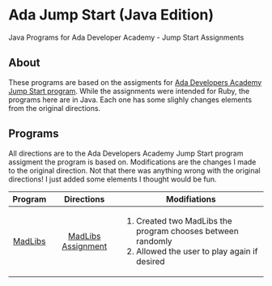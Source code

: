 # Ada Jump Start (Java Edition)
Java Programs for Ada Developer Academy - Jump Start Assignments 

## About
These programs are based on the assigments for [Ada Developers Academy Jump Start program](https://github.com/Ada-Developers-Academy/jump-start). While the assignments were intended for Ruby, the programs here are in Java. Each one has some slighly changes elements from the original directions.

## Programs
All directions are to the Ada Developers Academy Jump Start program assigment the program is based on. Modifications are the changes I made to the original direction. Not that there was anything wrong with the original directions! I just added some elements I thought would be fun.

| Program | Directions |<div align="center"> Modifiations </div>|
|:-------:|:----------:|:-------------|
[MadLibs](MadLibs.java) | [MadLibs Assignment](https://github.com/Ada-Developers-Academy/jump-start/blob/master/lessons/09-programming-grammar/assignments/madlibs.md) | <ol><li>Created two MadLibs the program chooses between randomly</li><li>Allowed the user to play again if desired</li></ol>|

